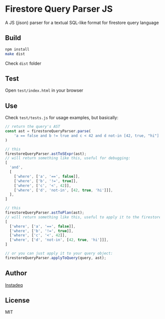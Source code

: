# Firestore Query Parser JS

A JS (jison) parser for a textual SQL-like format for firestore query language

## Build

```sh
npm install
make dist
```

Check `dist` folder

## Test

Open `test/index.html` in your browser

## Use

Check `test/tests.js` for usage examples, but basically:

```js
// return the query's AST
const ast = firestoreQueryParser.parse(
    'a == false and b != true and c < 42 and d not-in [42, true, "hi"]'
)

// this
firestoreQueryParser.astToSExpr(ast);
// will return something like this, useful for debugging:
[
  'and',
  [
    ['where', ['a', '==', false]],
    ['where', ['b', '!=', true]],
    ['where', ['c', '<', 42]],
    ['where', ['d', 'not-in', [42, true, 'hi']]],
  ],
]

// this
firestoreQueryParser.astToPlan(ast);
// will return something like this, useful to apply it to the firestore query:
[
  ['where', ['a', '==', false]],
  ['where', ['b', '!=', true]],
  ['where', ['c', '<', 42]],
  ['where', ['d', 'not-in', [42, true, 'hi']]],
]

// or you can just apply it to your query object:
firestoreQueryParser.applyToQuery(query, ast);
```

## Author

[Instadeq](https://instadeq.com)

## License

MIT
